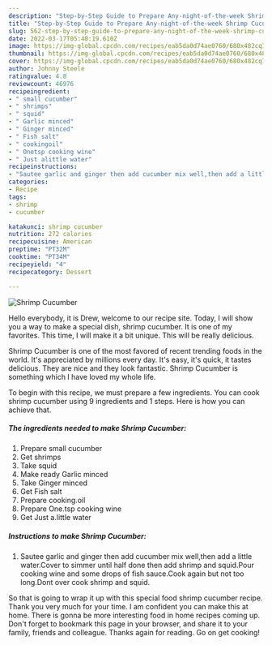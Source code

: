 ```yaml
---
description: "Step-by-Step Guide to Prepare Any-night-of-the-week Shrimp Cucumber"
title: "Step-by-Step Guide to Prepare Any-night-of-the-week Shrimp Cucumber"
slug: 562-step-by-step-guide-to-prepare-any-night-of-the-week-shrimp-cucumber
date: 2022-03-17T05:40:19.610Z
image: https://img-global.cpcdn.com/recipes/eab5da0d74ae0760/680x482cq70/shrimp-cucumber-recipe-main-photo.jpg
thumbnail: https://img-global.cpcdn.com/recipes/eab5da0d74ae0760/680x482cq70/shrimp-cucumber-recipe-main-photo.jpg
cover: https://img-global.cpcdn.com/recipes/eab5da0d74ae0760/680x482cq70/shrimp-cucumber-recipe-main-photo.jpg
author: Johnny Steele
ratingvalue: 4.8
reviewcount: 46976
recipeingredient:
- " small cucumber"
- " shrimps"
- " squid"
- " Garlic minced"
- " Ginger minced"
- " Fish salt"
- " cookingoil"
- " Onetsp cooking wine"
- " Just alittle water"
recipeinstructions:
- "Sautee garlic and ginger then add cucumber mix well,then add a little water.Cover to simmer until half done then add shrimp and squid.Pour cooking wine and some drops of fish sauce.Cook again but not too long.Dont over cook shrimp and squid."
categories:
- Recipe
tags:
- shrimp
- cucumber

katakunci: shrimp cucumber 
nutrition: 272 calories
recipecuisine: American
preptime: "PT32M"
cooktime: "PT34M"
recipeyield: "4"
recipecategory: Dessert

---
```



![Shrimp Cucumber](https://img-global.cpcdn.com/recipes/eab5da0d74ae0760/680x482cq70/shrimp-cucumber-recipe-main-photo.jpg)

Hello everybody, it is Drew, welcome to our recipe site. Today, I will show you a way to make a special dish, shrimp cucumber. It is one of my favorites. This time, I will make it a bit unique. This will be really delicious.



Shrimp Cucumber is one of the most favored of recent trending foods in the world. It's appreciated by millions every day. It's easy, it's quick, it tastes delicious. They are nice and they look fantastic. Shrimp Cucumber is something which I have loved my whole life.


To begin with this recipe, we must prepare a few ingredients. You can cook shrimp cucumber using 9 ingredients and 1 steps. Here is how you can achieve that.

<!--inarticleads1-->

##### The ingredients needed to make Shrimp Cucumber:

1. Prepare  small cucumber
1. Get  shrimps
1. Take  squid
1. Make ready  Garlic minced
1. Take  Ginger minced
1. Get  Fish salt
1. Prepare  cooking.oil
1. Prepare  One.tsp cooking wine
1. Get  Just a.little water




<!--inarticleads2-->

##### Instructions to make Shrimp Cucumber:

1. Sautee garlic and ginger then add cucumber mix well,then add a little water.Cover to simmer until half done then add shrimp and squid.Pour cooking wine and some drops of fish sauce.Cook again but not too long.Dont over cook shrimp and squid.




So that is going to wrap it up with this special food shrimp cucumber recipe. Thank you very much for your time. I am confident you can make this at home. There is gonna be more interesting food in home recipes coming up. Don't forget to bookmark this page in your browser, and share it to your family, friends and colleague. Thanks again for reading. Go on get cooking!
